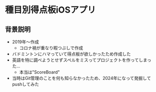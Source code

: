 # 種目別得点板iOSアプリ

## 背景説明
- 2019年〜作成
  - コロナ禍が重なり暇つぶしで作成
- バドミントンにハマっていて得点板が欲しかったため作成した
- 英語を特に調べようとせずスペルをミスってプロジェクトを作ってしまった…
  - 本当は"ScoreBoard"
- 当時はGit管理のことを何も知らなかったため、2024年になって発掘してpushしてみた
  
